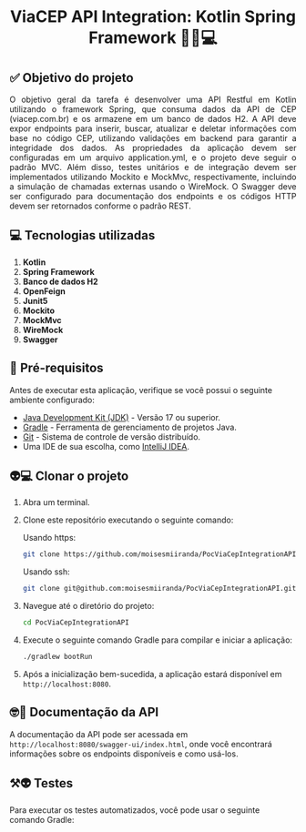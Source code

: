 <h1 align="center">
<p>ViaCEP API Integration: Kotlin Spring Framework 🚀🤓💻</p>
</h1>

## ✅ Objetivo do projeto
<p style="text-align: justify;"> O objetivo geral da tarefa é desenvolver uma API Restful em Kotlin utilizando o framework Spring, que consuma dados da API de CEP (viacep.com.br) e os armazene em um banco de dados H2. A API deve expor endpoints para inserir, buscar, atualizar e deletar informações com base no código CEP, utilizando validações em backend para garantir a integridade dos dados. As propriedades da aplicação devem ser configuradas em um arquivo application.yml, e o projeto deve seguir o padrão MVC. Além disso, testes unitários e de integração devem ser implementados utilizando Mockito e MockMvc, respectivamente, incluindo a simulação de chamadas externas usando o WireMock. O Swagger deve ser configurado para documentação dos endpoints e os códigos HTTP devem ser retornados conforme o padrão REST.</p>

## 💻 Tecnologias utilizadas

<ol>
  <li> <strong>Kotlin</strong></li>
  <li> <strong>Spring Framework</strong></li>
  <li> <strong>Banco de dados H2</strong></li>
  <li> <strong>OpenFeign</strong></li>
  <li> <strong>Junit5</strong></li>
  <li> <strong>Mockito</strong></li>
  <li> <strong>MockMvc</strong></li>
  <li> <strong>WireMock</strong></li>
  <li> <strong>Swagger</strong></li>
</ol>

## 📒 Pré-requisitos

Antes de executar esta aplicação, verifique se você possui o seguinte ambiente configurado:

- [Java Development Kit (JDK)](https://www.oracle.com/java/technologies/javase-downloads.html) - Versão 17 ou superior.
- [Gradle](https://gradle.org//) - Ferramenta de gerenciamento de projetos Java.
- [Git](https://git-scm.com/) - Sistema de controle de versão distribuído.
- Uma IDE de sua escolha, como [IntelliJ IDEA](https://www.jetbrains.com/idea/).

## 👽💻 Clonar o projeto

1. Abra um terminal.

2. Clone este repositório executando o seguinte comando:

    Usando https:
    ```bash
    git clone https://github.com/moisesmiiranda/PocViaCepIntegrationAPI.git
    ```
    Usando ssh:
    ```bash
    git clone git@github.com:moisesmiiranda/PocViaCepIntegrationAPI.git
    ```

3. Navegue até o diretório do projeto:

    ```bash
    cd PocViaCepIntegrationAPI
    ```

4. Execute o seguinte comando Gradle para compilar e iniciar a aplicação:

    ```bash
    ./gradlew bootRun
    ```
5. Após a inicialização bem-sucedida, a aplicação estará disponível em `http://localhost:8080`.

## 🤓📗 Documentação da API

A documentação da API pode ser acessada em `http://localhost:8080/swagger-ui/index.html`, onde você encontrará informações sobre os endpoints disponíveis e como usá-los.

## ⚒️👽 Testes

Para executar os testes automatizados, você pode usar o seguinte comando Gradle:




